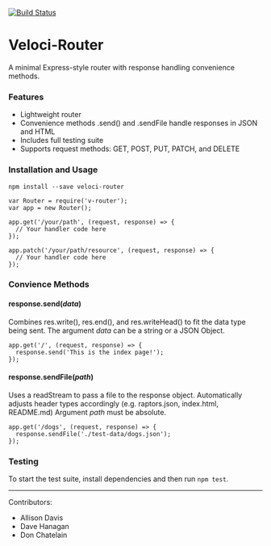 [![Build Status](https://travis-ci.org/DonChatelain/routing-framework.svg?branch=master)](https://travis-ci.org/DonChatelain/routing-framework)

# Veloci-Router
A minimal Express-style router with response handling convenience methods.

### Features
* Lightweight router
* Convenience methods .send() and .sendFile handle responses in JSON and HTML
* Includes full testing suite
* Supports request methods: GET, POST, PUT, PATCH, and DELETE

### Installation and Usage
`npm install --save veloci-router`

```
var Router = require('v-router');
var app = new Router();

app.get('/your/path', (request, response) => {
  // Your handler code here
});

app.patch('/your/path/resource', (request, response) => {
  // Your handler code here
});

```

### Convience Methods
#### response.send(*data*)
Combines res.write(), res.end(), and res.writeHead() to fit the data type being sent. 
The argument *data* can be a string or a JSON Object.
```
app.get('/', (request, response) => {
  response.send('This is the index page!');
});
```
#### response.sendFile(*path*)
Uses a readStream to pass a file to the response object. Automatically adjusts header types accordingly
(e.g. raptors.json, index.html, README.md) Argument *path* must be absolute.
```
app.get('/dogs', (request, response) => {
  response.sendFile('./test-data/dogs.json');
});
```


### Testing
To start the test suite, install dependencies and then run `npm test`.

---
Contributors:
- Allison Davis
- Dave Hanagan
- Don Chatelain
